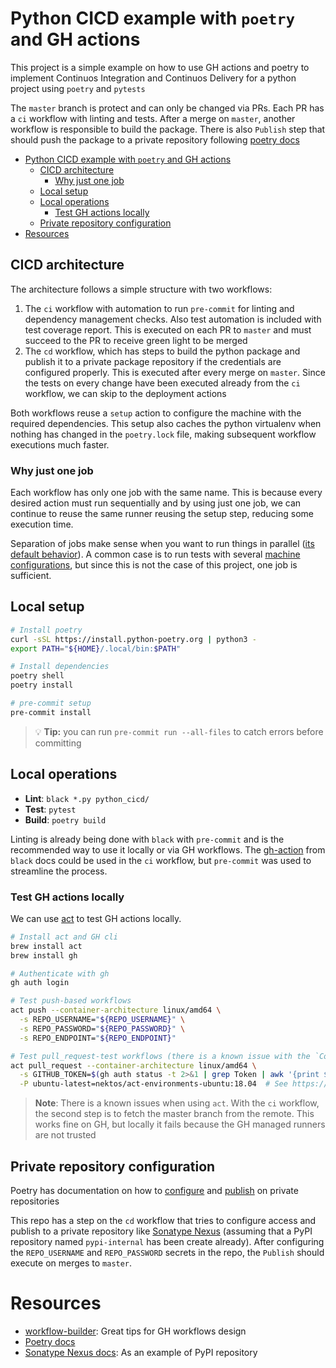 # Python CICD example with `poetry` and GH actions

This project is a simple example on how to use GH actions and poetry to
implement Continuos Integration and Continuos Delivery for a python project
using `poetry` and `pytests`

The `master` branch is protect and can only be changed via PRs. Each PR has a `ci`
workflow with linting and tests. After a merge on `master`, another workflow
is responsible to build the package. There is also `Publish` step that should
push the package to a private repository following
[poetry docs](https://python-poetry.org/docs/master/libraries/#publishing-to-a-private-repository)

- [Python CICD example with `poetry` and GH actions](#python-cicd-example-with-poetry-and-gh-actions)
  - [CICD architecture](#cicd-architecture)
    - [Why just one job](#why-just-one-job)
  - [Local setup](#local-setup)
  - [Local operations](#local-operations)
    - [Test GH actions locally](#test-gh-actions-locally)
  - [Private repository configuration](#private-repository-configuration)
- [Resources](#resources)

## CICD architecture

The architecture follows a simple structure with two workflows:

1. The `ci` workflow with automation to run `pre-commit` for linting and dependency management checks.
Also test automation is included with test coverage report. This is executed on each PR to `master` and
must succeed to the PR to receive green light to be merged
2. The `cd` workflow, which has steps to build the python package and publish it to a private package repository
if the credentials are configured properly. This is executed after every merge on `master`. Since the tests
on every change have been executed already from the `ci` workflow, we can skip to the deployment actions

Both workflows reuse a `setup` action to configure the machine with the required dependencies. This setup
also caches the python virtualenv when nothing has changed in the `poetry.lock` file, making subsequent
workflow executions much faster.

### Why just one job

Each workflow has only one job with the same name. This is because every desired action must run sequentially and by using
just one job, we can continue to reuse the same runner reusing the setup step, reducing some execution time.

Separation of jobs make sense when you want to run things in parallel
([its default behavior]([snok/install-poetr](https://docs.github.com/en/actions/using-workflows/about-workflows#creating-dependent-jobs))).
A common case is to run tests with several [machine configurations](https://docs.github.com/en/actions/using-jobs/using-a-matrix-for-your-jobs),
but since this is not the case of this project, one job is sufficient.

## Local setup

```bash
# Install poetry
curl -sSL https://install.python-poetry.org | python3 -
export PATH="${HOME}/.local/bin:$PATH"

# Install dependencies
poetry shell
poetry install

# pre-commit setup
pre-commit install
```

> 💡 **Tip:** you can run `pre-commit run --all-files` to catch errors before committing

## Local operations

- **Lint**: `black *.py python_cicd/`
- **Test**: `pytest`
- **Build**: `poetry build`

Linting is already being done with `black` with `pre-commit` and is the recommended way to use it
locally or via GH workflows. The [gh-action](https://black.readthedocs.io/en/stable/integrations/github_actions.html)
from `black` docs could be used in the `ci` workflow, but `pre-commit` was used to streamline the process.

### Test GH actions locally

We can use [act](https://github.com/nektos/act) to test GH actions locally.

```bash
# Install act and GH cli
brew install act
brew install gh

# Authenticate with gh
gh auth login

# Test push-based workflows
act push --container-architecture linux/amd64 \
  -s REPO_USERNAME="${REPO_USERNAME}" \
  -s REPO_PASSWORD="${REPO_PASSWORD}" \
  -s REPO_ENDPOINT="${REPO_ENDPOINT}"

# Test pull_request-test workflows (there is a known issue with the `Comment coverage` step)
act pull_request --container-architecture linux/amd64 \
  -s GITHUB_TOKEN=$(gh auth status -t 2>&1 | grep Token | awk '{print $3}') \
  -P ubuntu-latest=nektos/act-environments-ubuntu:18.04  # See https://github.com/dorny/paths-filter#notes
```

> **Note**: There is a known issues when using `act`. With the `ci` workflow, the second step is to fetch
> the master branch from the remote. This works fine on GH, but locally it fails because the GH managed runners are not trusted

## Private repository configuration

Poetry has documentation on how to [configure](https://python-poetry.org/docs/master/repositories/#publishing-to-a-private-repository)
and [publish](https://python-poetry.org/docs/master/libraries/#publishing-to-a-private-repository) on private repositories

This repo has a step on the `cd` workflow that tries to configure access and publish to a private repository like
[Sonatype Nexus](https://python-poetry.org/docs/master/libraries/#publishing-to-a-private-repository)
(assuming that a PyPI repository named `pypi-internal` has been create already). After configuring
the `REPO_USERNAME` and `REPO_PASSWORD` secrets in the repo, the `Publish` should execute on merges to `master`.

# Resources

- [workflow-builder](https://michaelcurrin.github.io/workflow-builder/#tips): Great tips for GH workflows design
- [Poetry docs](https://python-poetry.org/docs/master/)
- [Sonatype Nexus docs](https://help.sonatype.com/repomanager3/nexus-repository-administration/formats/pypi-repositories): As an example of PyPI repository

